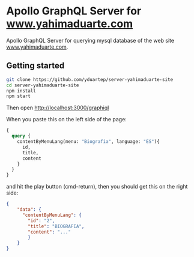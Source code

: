 # Apollo GraphQL Server for www.yahimaduarte.com

Apollo GraphQL Server for querying mysql database of the web site www.yahimaduarte.com.

## Getting started

```bash
git clone https://github.com/yduartep/server-yahimaduarte-site
cd server-yahimaduarte-site
npm install
npm start
```

Then open [http://localhost:3000/graphiql](http://localhost:3000/graphiql)

When you paste this on the left side of the page:

```graphql
{
  query {
    contentByMenuLang(menu: "Biografia", language: "ES"){
      id,
      title,
      content
    }
  }
}
```

and hit the play button (cmd-return), then you should get this on the right side:

```json
{
    "data": {
      "contentByMenuLang": {
        "id": "2",
        "title": "BIOGRAFIA",
        "content": "..."
        }
    }
}
```
